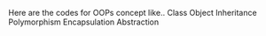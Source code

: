 Here are the codes for OOPs concept like..
Class
Object
Inheritance
Polymorphism
Encapsulation
Abstraction
